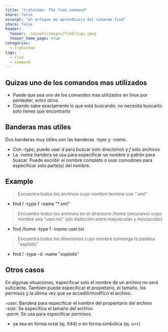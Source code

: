 ```yaml
---
title: "tryhackme: The find command"
share: false
excerpt: "Un enfoque de aprendizaje del comando find"
share: false
header:
  teaser:  /assets/images/find/logo.jpeg
  teaser_home_page: true
categories:
  - tryhackme
tags:
  - find
  - command
---
```

## Quizas uno de los comandos mas utilizados

- Puede que sea uno de los comandos mas utilizados en linux por pentester, entro otros
- Cuando sabe exactamente lo que está buscando, no necesita buscarlo; solo tienes que encontrarlo 

## Banderas mas utiles

Dos banderas muy útiles son las banderas *-type* y *-name*. 

- Con *-type*, puede usar _d_ para buscar solo directorios y _f_ solo archivos
- La *-name* bandera se usa para especificar un nombre o patrón para buscar. Puede escribir el nombre completo o usar comodines para especificar solo parte(s) del nombre.

## Example

> Encuentra todos los archivos cuyo nombre termina con ".xml"  
- find / -type f -name "*.xml"

> Encuentre todos los archivos en el directorio /home (recursivo) cuyo nombre sea "user.txt" (sin distinción entre mayúsculas y minúsculas)  
- find /home -type f -iname user.txt

> Encuentra todos los directorios cuyo nombre contenga la palabra "exploits"  
- find / -type -d -name "*exploits*"

## Otros casos

En algunas situaciones, especificar solo el nombre de un archivo no será suficiente. También puede especificar el propietario, el tamaño, los permisos y la última vez que se accedió/modificó el archivo.

*-user*: Bandera para especificar el nombre del propiertario del archivo   
*-size*: Se especifica el tamaño del archivo    
*-perm*: Se usa para especificar permisos   
- ya sea en forma octal (ej. 644) o en forma simbólica (ej. u=r)
